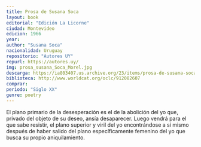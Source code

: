 ```yaml
---
title: Prosa de Susana Soca
layout: book
editorial: "Edición La Licorne"
ciudad: Montevideo
edicion: 1966
year: 
author: "Susana Soca"
nacionalidad: Uruguay
repositorio: "Autores UY"
repurl: https://autores.uy/
img: prosa_susana_Soca_Morel.jpg
descarga: https://ia803407.us.archive.org/23/items/prosa-de-susana-soca/Prosa%20de%20Susana%20Soca.pdf
biblioteca: http://www.worldcat.org/oclc/912082607
comprar: 
periodo: "Siglo XX"
genre: poetry
---
```

 

El plano primario de la desesperación es el de la abolición del yo que, privado del objeto de su deseo, ansía desaparecer. Luego vendrá para el que sabe resistir, el plano superior y viril del yo encontrándose a sí mismo después de haber salido del plano específicamente femenino del yo que busca su propio aniquilamiento. 
